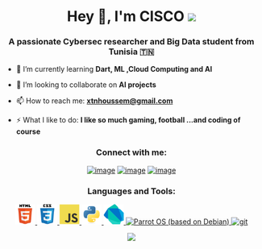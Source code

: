 <h1 align="center">Hey 👋, I'm CISCO <img height="40" src="https://emoji.discord.st/emojis/5613ff27-fb41-4716-8821-97e17e31c7bd.gif"></h1>
<h3 align="center">A passionate Cybersec researcher and Big Data student from Tunisia 🇹🇳 </h3>

- 🌱 I’m currently learning **Dart, ML ,Cloud Computing and AI**

- 👯 I’m looking to collaborate on **AI projects**

- 📫 How to reach me: **xtnhoussem@gmail.com**

- ⚡ What I like to do: **I like so much gaming, football ...and coding of course**

<h3 align="center">Connect with me:</h3>
<div align="center">

[![image](https://img.shields.io/badge/Instagram-E4405F?style=for-the-badge&logo=instagram&logoColor=white)](https://www.instagram.com/houssemhammoudi_/)
[![image](https://img.shields.io/badge/facebook-blue?style=for-the-badge&logo=facebook&logoColor=white)](https://www.facebook.com/NotHoussem/)
[![image](https://img.shields.io/badge/Gmail-D14836?style=for-the-badge&logo=gmail&logoColor=white)](mailto:xtnhoussem@gmail.com)
  
</div>

<h3 align="center">Languages and Tools:</h3>

<p align="center"> 
  <a href="https://www.w3.org/html/" target="_blank"> 
    <img src="https://raw.githubusercontent.com/devicons/devicon/master/icons/html5/html5-original-wordmark.svg" alt="html5" width="40" height="40"/> 
  </a>
  <a href="https://www.w3schools.com/css/" target="_blank"> 
    <img src="https://raw.githubusercontent.com/devicons/devicon/master/icons/css3/css3-original-wordmark.svg" alt="css3" width="40" height="40"/> 
  </a> 
  <a href="https://developer.mozilla.org/en-US/docs/Web/JavaScript" target="_blank"> 
    <img src="https://raw.githubusercontent.com/devicons/devicon/master/icons/javascript/javascript-original.svg" alt="javascript" width="40" height="40"/> 
  </a> 
    <a href="https://www.python.org" target="_blank"> 
    <img src="https://raw.githubusercontent.com/devicons/devicon/master/icons/python/python-original.svg" alt="python" width="40" height="40"/> 
  </a>  
    <a href="https://dart.dev/" target="_blank"> 
    <img src="https://raw.githubusercontent.com/devicons/devicon/master/icons/dart/dart-original.svg" alt="dart" width="40" height="40"/> 
  </a>  
  <a href="https://www.parrotsec.org/" target="_blank"> 
    <img src="https://upload.wikimedia.org/wikipedia/commons/4/45/Parrot_Logo.png" alt="Parrot OS (based on Debian)" width="40" height="40"/> 
  </a> 
  <a href="https://git-scm.com/" target="_blank"> 
    <img src="https://www.vectorlogo.zone/logos/git-scm/git-scm-icon.svg" alt="git" width="40" height="40"/> 
  </a>
</p>

<p align= "center">
  <img height= "150" src="https://github-readme-stats.vercel.app/api/top-langs/?username=BrantLauro&theme=react&layout=compact" />
</p>

